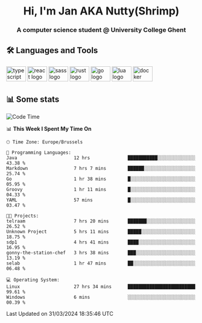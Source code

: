 <h1 align="center">Hi, I'm Jan AKA Nutty(Shrimp)</h1>
<h3 align="center">A computer science student @ University College Ghent</h3>

<h2 align="left">🛠️ Languages and Tools</h2>

###

<div align="left">
  <img src="https://cdn.jsdelivr.net/gh/devicons/devicon/icons/typescript/typescript-original.svg" height="40" width="52" alt="typescript logo"  />
  <img src="https://cdn.jsdelivr.net/gh/devicons/devicon/icons/react/react-original.svg" height="40" width="52" alt="react logo"  />
  <img src="https://cdn.jsdelivr.net/gh/devicons/devicon/icons/sass/sass-original.svg" height="40" width="52" alt="sass logo"  />
  <img src="https://cdn.jsdelivr.net/gh/devicons/devicon@latest/icons/rust/rust-original.svg" height="40" width="52" alt="rust logo" />
  <img src="https://cdn.jsdelivr.net/gh/devicons/devicon/icons/go/go-original.svg" height="40" width="52" alt="go logo"  />
  <img src="https://cdn.jsdelivr.net/gh/devicons/devicon/icons/lua/lua-original.svg" height="40" width="52" alt="lua logo"  />
  <img src="https://cdn.jsdelivr.net/gh/devicons/devicon/icons/docker/docker-original.svg" height="40" width="52" alt="docker logo"  />
</div>

<h2>📊 Some stats</h2>

<!--START_SECTION:waka-->
![Code Time](http://img.shields.io/badge/Code%20Time-4%2C327%20hrs%202%20mins-blue)

📊 **This Week I Spent My Time On** 

```text
🕑︎ Time Zone: Europe/Brussels

💬 Programming Languages: 
Java                     12 hrs              ███████████░░░░░░░░░░░░░░   43.38 % 
Markdown                 7 hrs 7 mins        ██████░░░░░░░░░░░░░░░░░░░   25.74 % 
Go                       1 hr 38 mins        █░░░░░░░░░░░░░░░░░░░░░░░░   05.95 % 
Groovy                   1 hr 11 mins        █░░░░░░░░░░░░░░░░░░░░░░░░   04.33 % 
YAML                     57 mins             █░░░░░░░░░░░░░░░░░░░░░░░░   03.47 % 

🐱‍💻 Projects: 
telraam                  7 hrs 20 mins       ███████░░░░░░░░░░░░░░░░░░   26.52 % 
Unknown Project          5 hrs 11 mins       █████░░░░░░░░░░░░░░░░░░░░   18.75 % 
sdp1                     4 hrs 41 mins       ████░░░░░░░░░░░░░░░░░░░░░   16.95 % 
gonny-the-station-chef   3 hrs 38 mins       ███░░░░░░░░░░░░░░░░░░░░░░   13.19 % 
selab                    1 hr 47 mins        ██░░░░░░░░░░░░░░░░░░░░░░░   06.48 % 

💻 Operating System: 
Linux                    27 hrs 34 mins      █████████████████████████   99.61 % 
Windows                  6 mins              ░░░░░░░░░░░░░░░░░░░░░░░░░   00.39 % 
```


 Last Updated on 31/03/2024 18:35:46 UTC
<!--END_SECTION:waka-->
